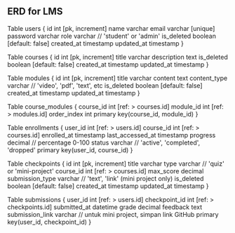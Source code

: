 ## ERD for LMS

Table users {
  id int [pk, increment]
  name varchar
  email varchar [unique]
  password varchar
  role varchar  // 'student' or 'admin'
  is_deleted boolean [default: false]
  created_at timestamp
  updated_at timestamp
}

Table courses {
  id int [pk, increment]
  title varchar
  description text
  is_deleted boolean [default: false]
  created_at timestamp
  updated_at timestamp
}

Table modules {
  id int [pk, increment]
  title varchar
  content text
  content_type varchar  // 'video', 'pdf', 'text', etc
  is_deleted boolean [default: false]
  created_at timestamp
  updated_at timestamp
}

Table course_modules {
  course_id int [ref: > courses.id]
  module_id int [ref: > modules.id]
  order_index int
  primary key(course_id, module_id)
}

Table enrollments {
  user_id int [ref: > users.id]
  course_id int [ref: > courses.id]
  enrolled_at timestamp
  last_accessed_at timestamp
  progress decimal  // percentage 0-100
  status varchar // 'active', 'completed', 'dropped'
  primary key(user_id, course_id)
}

Table checkpoints {
  id int [pk, increment]
  title varchar
  type varchar  // 'quiz' or 'mini-project'
  course_id int [ref: > courses.id]
  max_score decimal
  submission_type varchar  // 'text', 'link' (mini project only)
  is_deleted boolean [default: false]
  created_at timestamp
  updated_at timestamp
}

Table submissions {
  user_id int [ref: > users.id]
  checkpoint_id int [ref: > checkpoints.id]
  submitted_at datetime
  grade decimal
  feedback text
  submission_link varchar  // untuk mini project, simpan link GitHub
  primary key(user_id, checkpoint_id)
}

